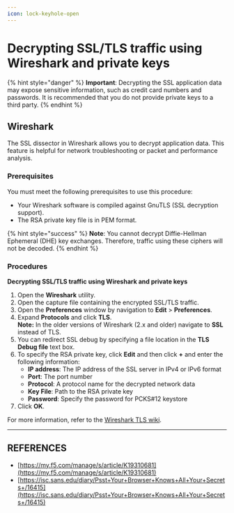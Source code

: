 ```yaml
---
icon: lock-keyhole-open
---
```


# Decrypting SSL/TLS traffic using Wireshark and private keys

{% hint style="danger" %}
**Important**: Decrypting the SSL application data may expose sensitive information, such as credit card numbers and passwords. It is  recommended that you do not provide private keys to a third party.
{% endhint %}

## Wireshark

The SSL dissector in Wireshark allows you to decrypt application data. This feature is helpful for network troubleshooting or packet and performance analysis.

### Prerequisites

You must meet the following prerequisites to use this procedure:

* Your Wireshark software is compiled against GnuTLS (SSL decryption support).
* The RSA private key file is in PEM format.

{% hint style="success" %}
**Note**: You cannot decrypt Diffie-Hellman Ephemeral (DHE) key exchanges. Therefore, traffic using these ciphers will not be decoded.
{% endhint %}

### Procedures

**Decrypting SSL/TLS traffic using Wireshark and private keys**

1. Open the **Wireshark** utility.
2. Open the capture file containing the encrypted SSL/TLS traffic.
3. Open the **Preferences** window by navigation to **Edit** > **Preferences**.
4. Expand **Protocols** and click **TLS**.\
   **Note:** In the older versions of Wireshark (2.x and older) navigate to **SSL** instead of TLS.
5. You can redirect SSL debug by specifying a file location in the **TLS Debug file** text box.
6. To specify the RSA private key, click **Edit** and then click **+** and enter the following information:
   * **IP address**: The IP address of the SSL server in IPv4 or IPv6 format
   * **Port**: The port number
   * **Protocol**: A protocol name for the decrypted network data
   * **Key File**: Path to the RSA private key
   * **Password**: Specify the password for PCKS#12 keystore
7. Click **OK**.

For more information, refer to the [Wireshark TLS wiki](https://wiki.wireshark.org/TLS).



***

## REFERENCES

* [https://my.f5.com/manage/s/article/K19310681](https://my.f5.com/manage/s/article/K19310681)
* [https://isc.sans.edu/diary/Psst+Your+Browser+Knows+All+Your+Secrets+/16415](https://isc.sans.edu/diary/Psst+Your+Browser+Knows+All+Your+Secrets+/16415)
